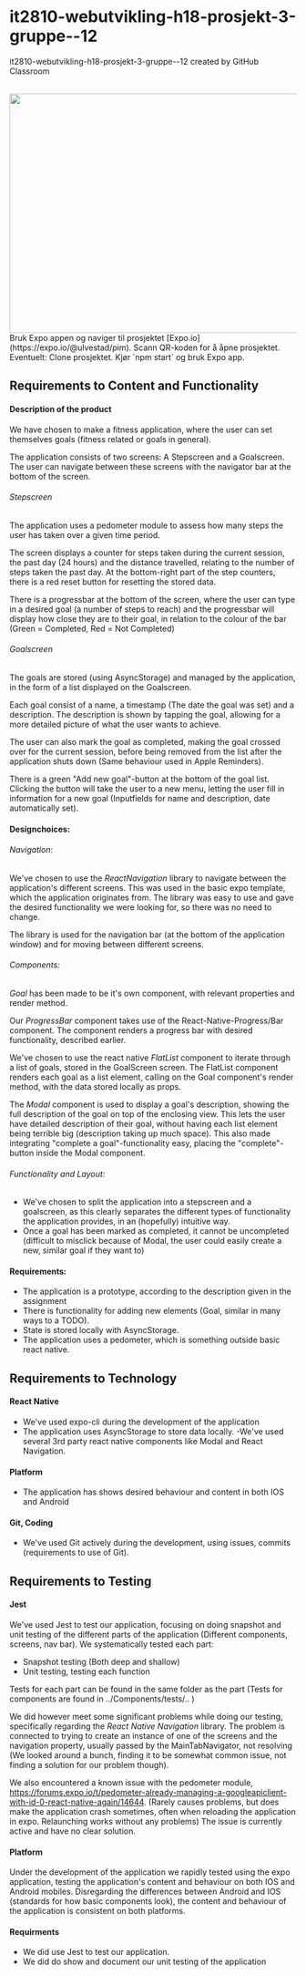 # it2810-webutvikling-h18-prosjekt-3-gruppe--12
it2810-webutvikling-h18-prosjekt-3-gruppe--12 created by GitHub Classroom

<br>
<img src="http://folk.ntnu.no/simenul/image.jpg" width="600" height="420" >
<br>
Bruk Expo appen og naviger til prosjektet [Expo.io](https://expo.io/@ulvestad/pim). Scann QR-koden for å åpne prosjektet.
<br>
Eventuelt: Clone prosjektet. Kjør `npm start` og bruk Expo app.
<br>

## Requirements to Content and Functionality


#### Description of the product
We have chosen to make a fitness application, where the user can set themselves goals (fitness related or goals in general).

The application consists of two screens: A Stepscreen and a Goalscreen. The user can navigate between these screens with the navigator bar at the bottom of the screen.

###### Stepscreen

The application uses a pedometer module to assess how many steps the user has taken over a given time period.

The screen displays a counter for steps taken during the current session, the past day (24 hours) and the distance travelled, relating to the number of steps taken the past day. At the bottom-right part of the step counters, there is a red reset button for resetting the stored data.

There is a progressbar at the bottom of the screen, where the user can type in a desired goal (a number of steps to reach) and the progressbar will display how close they are to their goal, in relation to the colour of the bar (Green = Completed, Red = Not Completed)

###### Goalscreen

The goals are stored (using AsyncStorage) and managed by the application, in the form of a list displayed on the Goalscreen.

Each goal consist of a name, a timestamp (The date the goal was set) and a description. The description is shown by tapping the goal, allowing for a more detailed picture of what the user wants to achieve.

The user can also mark the goal as completed, making the goal crossed over for the current session, before being removed from the list after the application shuts down (Same behaviour used in Apple Reminders).

There is a green "Add new goal"-button at the bottom of the goal list. Clicking the button will take the user to a new menu, letting the user fill in information for a new goal (Inputfields for name and description, date automatically set).

#### Designchoices:

###### Navigation:

We've chosen to use the *ReactNavigation* library to navigate between the application's different screens. This was used in the basic expo template, which the application originates from. The library was easy to use and gave the desired functionality we were looking for, so there was no need to change.

The library is used for the navigation bar (at the bottom of the application window) and for moving between different screens.

###### Components:

*Goal* has been made to be it's own component, with relevant properties and render method.

Our *ProgressBar* component takes use of the React-Native-Progress/Bar component. The component renders a progress bar with desired functionality, described earlier.

We've chosen to use the react native *FlatList* component to iterate through a list of goals, stored in the GoalScreen screen. The FlatList component renders each goal as a list element, calling on the Goal component's render method, with the data stored locally as props.

The *Modal* component is used to display a goal's description, showing the full description of the goal on top of the enclosing view. This lets the user have detailed description of their goal, without having each list element being terrible big (description taking up much space). This also made integrating "complete a goal"-functionality easy, placing the "complete"-button inside the Modal component.

###### Functionality and Layout:

- We've chosen to split the application into a stepscreen and a goalscreen, as this clearly separates the different types of functionality the application provides, in an (hopefully) intuitive way.
- Once a goal has been marked as completed, it cannot be uncompleted (difficult to misclick because of Modal, the user could easily create a new, similar goal if they want to)

#### Requirements:

 - The application is a prototype, according to the description given in the assignment
 - There is functionality for adding new elements (Goal, similar in many ways to a TODO).
 - State is stored locally with AsyncStorage.
 - The application uses a pedometer, which is something outside basic react native.

## Requirements to Technology

#### React Native

- We've used expo-cli during the development of the application
- The application uses AsyncStorage to store data locally.
-We've used several 3rd party react native components like Modal and React Navigation.

#### Platform

- The application has shows desired behaviour and content in both IOS and Android

#### Git, Coding

- We've used Git actively during the development,  using issues, commits (requirements to use of Git).

## Requirements to Testing

#### Jest

We've used Jest to test our application, focusing on doing snapshot and unit testing of the different parts of the application (Different components, screens, nav bar). We systematically tested each part:

- Snapshot testing (Both deep and shallow)
- Unit testing, testing each function

Tests for each part can be found in the same folder as the part (Tests for components are found in ../Components/tests/.. )

We did however meet some significant problems while doing our testing, specifically regarding the *React Native Navigation* library. The problem is connected to trying to create an instance of one of the screens and the navigation property, usually passed by the MainTabNavigator, not resolving (We looked around a bunch, finding it to be somewhat common issue, not finding a solution for our problem though).

We also encountered a known issue with the pedometer module, https://forums.expo.io/t/pedometer-already-managing-a-googleapiclient-with-id-0-react-native-again/14644.
(Rarely causes problems, but does make the application crash sometimes, often when reloading the application in expo. Relaunching works without any problems) The issue is currently active and have no clear solution.

#### Platform

Under the development of the application we rapidly tested using the expo application, testing the application's content and behaviour on both IOS and Android mobiles. Disregarding the differences between Android and IOS (standards for how basic components look), the content and behaviour of the application is consistent on both platforms.

#### Requirments

- We did use Jest to test our application.
- We did do show and document our unit testing of the application
